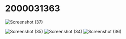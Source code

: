 # 2000031363
![Screenshot (37)](https://user-images.githubusercontent.com/73289686/235309977-9c10cfec-7d7a-4382-90ce-0dfb1618bff7.png)

![Screenshot (35)](https://user-images.githubusercontent.com/73289686/235308779-a4edb5fe-393a-4104-8fc6-1d4d83fa5885.png)
![Screenshot (34)](https://user-images.githubusercontent.com/73289686/235308784-0af7e9ba-67c5-4e6f-ae7e-f9c98f96c425.png)
![Screenshot (36)](https://user-images.githubusercontent.com/73289686/235309349-0c384fcf-1167-4fd3-83e3-49b35e8c3e2f.png)
